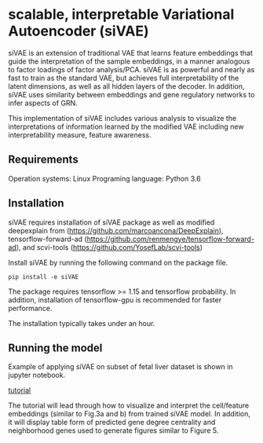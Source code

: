 
# scalable, interpretable Variational Autoencoder (siVAE)



siVAE is an extension of traditional VAE that learns feature embeddings that guide the interpretation of the sample embeddings, in a manner analogous to factor loadings of factor analysis/PCA. siVAE is as powerful and nearly as fast to train as the standard VAE, but achieves full interpretability of the latent dimensions, as well as all hidden layers of the decoder. In addition, siVAE uses similarity between embeddings and gene regulatory networks to infer aspects of GRN.

This implementation of siVAE includes various analysis to visualize the interpretations of information learned by the modified VAE including new interpretability measure, feature awareness.


## Requirements
Operation systems: Linux
Programing language: Python 3.6


## Installation

siVAE requires installation of siVAE package as well as modified deepexplain from (https://github.com/marcoancona/DeepExplain), tensorflow-forward-ad (https://github.com/renmengye/tensorflow-forward-ad), and scvi-tools (https://github.com/YosefLab/scvi-tools)

Install siVAE by running the following command on the package file.

```
pip install -e siVAE
```

The package requires tensorflow >= 1.15 and tensorflow probability. In addition, installation of tensorflow-gpu is recommended for faster performance.

The installation typically takes under an hour.

## Running the model

Example of applying siVAE on subset of fetal liver dataset is shown in jupyter notebook.

[tutorial](tutorial/tutorial.md)

The tutorial will lead through how to visualize and interpret the cell/feature embeddings (similar to Fig.3a and b) from trained siVAE model. In addition, it will display table form of predicted gene degree centrality and neighborhood genes used to generate figures similar to Figure 5.
